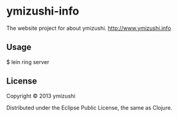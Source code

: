 # ymizushi-info
The website project for about ymizushi.
http://www.ymizushi.info

## Usage
$ lein ring server

## License

Copyright © 2013 ymizushi

Distributed under the Eclipse Public License, the same as Clojure.
